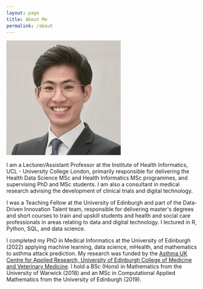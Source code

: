 ```yaml
---
layout: page
title: About Me
permalink: /about
---
```


<img src="/assets/img/kevin_profile.jpeg"  width="300" height="300">

I am a Lecturer/Assistant Professor at the Institute of Health Informatics, UCL - University College London, primarily responsible for delivering the Health Data Science MSc and Health Informatics MSc programmes, and supervising PhD and MSc students. I am also a consultant in medical research advising the development of clinical trials and digital technology.

I was a Teaching Fellow at the University of Edinburgh and part of the Data-Driven Innovation Talent team, responsible for delivering master's degrees and short courses to train and upskill students and health and social care professionals in areas relating to data and digital technology. I lectured in R, Python, SQL, and data science.

I completed my PhD in Medical Informatics at the University of Edinburgh (2022) applying machine learning, data science, mHealth, and mathematics to asthma attack prediction. My research was funded by the [Asthma UK Centre for Applied Research, University of Edinburgh College of Medicine and Veterinary Medicine](https://www.ed.ac.uk/usher/aukcar/about/people/former-phd-students/kevin-tsang). I hold a BSc (Hons) in Mathematics from the University of Warwick (2018) and an MSc in Computational Applied Mathematics from the University of Edinburgh (2019).